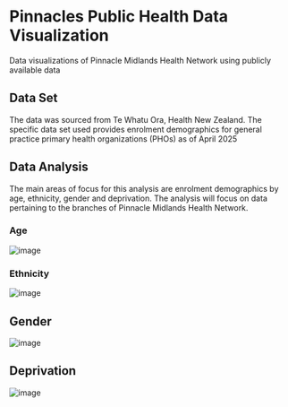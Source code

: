 # Pinnacles Public Health Data Visualization
Data visualizations of Pinnacle Midlands Health Network using publicly available data

## Data Set
The data was sourced from Te Whatu Ora, Health New Zealand. The specific data set used provides enrolment demographics for general practice primary health organizations (PHOs) as of April 2025

## Data Analysis
The main areas of focus for this analysis are enrolment demographics by age, ethnicity, gender and deprivation. The analysis will focus on data pertaining to the branches of Pinnacle Midlands Health Network.

### Age

![image](https://github.com/user-attachments/assets/f0a5f44b-0671-40f0-80c1-39243cf52774)

### Ethnicity

![image](https://github.com/user-attachments/assets/91f3a22a-a554-4698-8a1d-0f222001276a)


## Gender

![image](https://github.com/user-attachments/assets/8f7ec637-bfbf-4c33-bbbf-907fb5ff9445)

## Deprivation

![image](https://github.com/user-attachments/assets/69033a7c-2e01-4648-9ce2-6d1084da4206)
